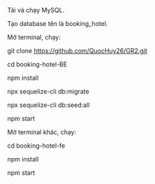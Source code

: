 Tải và chạy MySQL.

Tạo database tên là booking_hotel.


Mở terminal, chạy:

git clone https://github.com/QuocHuy26/GR2.git

cd booking-hotel-BE

npm install

npx sequelize-cli db:migrate

npx sequelize-cli db:seed:all

npm start


Mở terminal khác, chạy:

cd booking-hotel-fe

npm install

npm start
